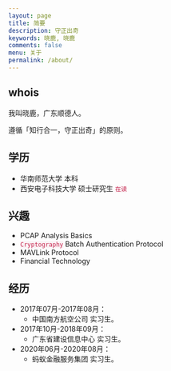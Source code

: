 ```yaml
---
layout: page
title: 简要
description: 守正出奇
keywords: 晓鹿, 晓鹿
comments: false
menu: 关于
permalink: /about/
---
```


## whois

我叫晓鹿，广东顺德人。

遵循「知行合一，守正出奇」的原则。

## 学历

- 华南师范大学 本科
- 西安电子科技大学 硕士研究生 <code style="color:#c7254e;background-color:#f9f2f4;">在读</code>

## 兴趣

- PCAP Analysis Basics
- <code style="color:#c7254e;background-color:#f9f2f4;">Cryptography</code> Batch Authentication Protocol
- MAVLink Protocol
- Financial Technology

## 经历

- 2017年07月-2017年08月：
    - 中国南方航空公司 实习生。
- 2017年10月-2018年09月：
    - 广东省建设信息中心 实习生。
- 2020年06月-2020年08月：
    - 蚂蚁金融服务集团 实习生。


<!--
{% for website in site.data.social %}
* {{ website.sitename }}：[@{{ website.name }}]({{ website.url }})
{% endfor %}

## 技能树

{% for category in site.data.skills %}
### {{ category.name }}
<div class="btn-inline">
{% for keyword in category.keywords %}
<button class="btn btn-outline" type="button">{{ keyword }}</button>
{% endfor %}
</div>
{% endfor %}

-->
